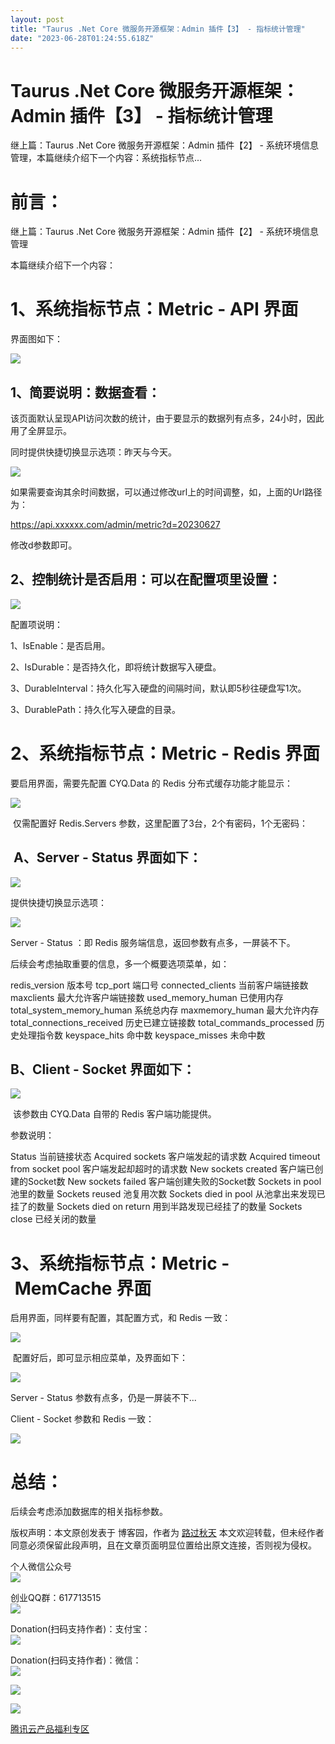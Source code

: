 ```yaml
---
layout: post
title: "Taurus .Net Core 微服务开源框架：Admin 插件【3】 - 指标统计管理"
date: "2023-06-28T01:24:55.618Z"
---
```

Taurus .Net Core 微服务开源框架：Admin 插件【3】 - 指标统计管理
=============================================

继上篇：Taurus .Net Core 微服务开源框架：Admin 插件【2】 - 系统环境信息管理，本篇继续介绍下一个内容：系统指标节点...

前言：
===

继上篇：Taurus .Net Core 微服务开源框架：Admin 插件【2】 - 系统环境信息管理

本篇继续介绍下一个内容：

1、系统指标节点：Metric - API 界面
========================

界面图如下：

![](https://img2023.cnblogs.com/blog/17408/202306/17408-20230627140839781-840044735.png)

1、简要说明：数据查看：
------------

该页面默认呈现API访问次数的统计，由于要显示的数据列有点多，24小时，因此用了全屏显示。

同时提供快捷切换显示选项：昨天与今天。

![](https://img2023.cnblogs.com/blog/17408/202306/17408-20230627141938304-1520792589.png)

如果需要查询其余时间数据，可以通过修改url上的时间调整，如，上面的Url路径为：

https://api.xxxxxx.com/admin/metric?d=20230627

修改d参数即可。

2、控制统计是否启用：可以在配置项里设置：
---------------------

![](https://img2023.cnblogs.com/blog/17408/202306/17408-20230627141205565-980062508.png)

配置项说明：

1、IsEnable：是否启用。 

2、IsDurable：是否持久化，即将统计数据写入硬盘。

3、DurableInterval：持久化写入硬盘的间隔时间，默认即5秒往硬盘写1次。

3、DurablePath：持久化写入硬盘的目录。

2、系统指标节点：Metric - Redis 界面
==========================

要启用界面，需要先配置 CYQ.Data 的 Redis 分布式缓存功能才能显示：

![](https://img2023.cnblogs.com/blog/17408/202306/17408-20230627164037715-643499747.png)

 仅需配置好 Redis.Servers 参数，这里配置了3台，2个有密码，1个无密码：

 A、Server - Status 界面如下：
------------------------

![](https://img2023.cnblogs.com/blog/17408/202306/17408-20230627142547753-509443552.png)

提供快捷切换显示选项：

![](https://img2023.cnblogs.com/blog/17408/202306/17408-20230627142705154-1893586683.png)

Server - Status ：即 Redis 服务端信息，返回参数有点多，一屏装不下。

后续会考虑抽取重要的信息，多一个概要选项菜单，如：

redis\_version  版本号
tcp\_port         端口号
connected\_clients 当前客户端链接数  
maxclients 最大允许客户端链接数
used\_memory\_human  已使用内存
total\_system\_memory\_human  系统总内存
maxmemory\_human  最大允许内存
total\_connections\_received  历史已建立链接数
total\_commands\_processed  历史处理指令数
keyspace\_hits   命中数
keyspace\_misses 未命中数

B、Client - Socket 界面如下：
-----------------------

![](https://img2023.cnblogs.com/blog/17408/202306/17408-20230627151328886-1104647354.png)

 该参数由 CYQ.Data 自带的 Redis 客户端功能提供。

参数说明：

Status 当前链接状态
Acquired sockets 客户端发起的请求数
Acquired timeout from socket pool 客户端发起却超时的请求数
New sockets created    客户端已创建的Socket数
New sockets failed  客户端创建失败的Socket数
Sockets in pool 池里的数量
Sockets reused 池复用次数
Sockets died in pool    从池拿出来发现已挂了的数量
Sockets died on return 用到半路发现已经挂了的数量
Sockets close  已经关闭的数量

3、系统指标节点：Metric - MemCache 界面
=============================

启用界面，同样要有配置，其配置方式，和 Redis 一致：

![](https://img2023.cnblogs.com/blog/17408/202306/17408-20230627164322121-1211346631.png)

 配置好后，即可显示相应菜单，及界面如下：

![](https://img2023.cnblogs.com/blog/17408/202306/17408-20230627164416102-1088254145.png)

Server - Status 参数有点多，仍是一屏装不下...

Client - Socket 参数和 Redis 一致：

![](https://img2023.cnblogs.com/blog/17408/202306/17408-20230628091136699-65486234.png)

总结：
===

后续会考虑添加数据库的相关指标参数。

版权声明：本文原创发表于 博客园，作者为 [路过秋天](http://www.cnblogs.com/cyq1162) 本文欢迎转载，但未经作者同意必须保留此段声明，且在文章页面明显位置给出原文连接，否则视为侵权。

个人微信公众号  
![](https://images2018.cnblogs.com/blog/17408/201805/17408-20180523041027505-1002652922.jpg)

创业QQ群：617713515  
![](https://images2018.cnblogs.com/blog/17408/201805/17408-20180523034329518-624244005.jpg)

Donation(扫码支持作者)：支付宝：  
![](https://images.cnblogs.com/cnblogs_com/cyq1162/828949/o_2.jpg)

Donation(扫码支持作者)：微信：  
![](https://images.cnblogs.com/cnblogs_com/cyq1162/828949/o_1.jpg)

[![](http://service.t.sina.com.cn/widget/qmd/1922425581/34177a3b/2.png)](http://weibo.com/u/1922425581?s=6uyXnP)

[![](https://upload-dianshi-1255598498.file.myqcloud.com/345x200--2953d058277cb63c6b1cd127285163335cd6751e.jpg)](https://cloud.tencent.com/redirect.php?redirect=1036&cps_key=f4ac800f204164c48b6b1e53ee080f24&from=console)

[腾讯云产品福利专区](https://cloud.tencent.com/act/cps/redirect?redirect=2446&cps_key=f4ac800f204164c48b6b1e53ee080f24&from=console)
